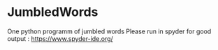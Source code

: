 # JumbledWords
One python programm of jumbled words
Please run in spyder for good output :
https://www.spyder-ide.org/
